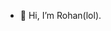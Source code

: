 - 👋 Hi, I’m Rohan(lol).

<!---
imrohanlol/imrohanlol is a ✨ special ✨ repository because its `README.md` (this file) appears on your GitHub profile.
You can click the Preview link to take a look at your changes.
--->
